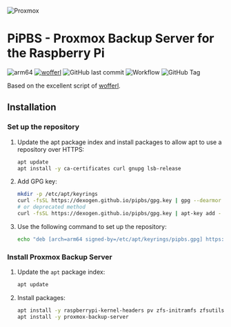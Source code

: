 ![Proxmox](https://www.casalicomputers.com/sites/default/files/proxmox-logo.png)
# PiPBS - Proxmox Backup Server for the Raspberry Pi
![arm64](https://img.shields.io/badge/architecture-arm64-9cf)
[![wofferl](https://img.shields.io/badge/wofferl-proxmox--backup--arm64-orange.svg)](https://github.com/wofferl/proxmox-backup-arm64)
![GitHub last commit](https://img.shields.io/github/last-commit/dexogen/pipbs)
![Workflow](https://github.com/dexogen/pipbs/actions/workflows/main.yml/badge.svg)
![GitHub Tag](https://img.shields.io/github/v/tag/wofferl/proxmox-backup-arm64)

Based on the excellent script of [wofferl](https://github.com/wofferl/proxmox-backup-arm64).

## Installation

### Set up the repository

1. Update the apt package index and install packages to allow apt to use a repository over HTTPS:
    ```bash
    apt update
    apt install -y ca-certificates curl gnupg lsb-release
    ```

2. Add GPG key:
    ```bash
    mkdir -p /etc/apt/keyrings
    curl -fsSL https://dexogen.github.io/pipbs/gpg.key | gpg --dearmor -o /etc/apt/keyrings/pipbs.gpg
    # or deprecated method
    curl -fsSL https://dexogen.github.io/pipbs/gpg.key | apt-key add -
    ```

3. Use the following command to set up the repository:
    ```bash
    echo "deb [arch=arm64 signed-by=/etc/apt/keyrings/pipbs.gpg] https://dexogen.github.io/test/ bookworm main" > /etc/apt/sources.list.d/pipbs.list
    ```

### Install Proxmox Backup Server

1. Update the `apt` package index:
    ```bash
    apt update
    ```
2. Install packages:
    ```bash
    apt install -y raspberrypi-kernel-headers pv zfs-initramfs zfsutils-linux
    apt install -y proxmox-backup-server
    ```